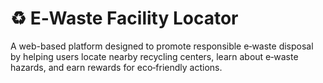 # ♻️ E‑Waste Facility Locator<br>
A web-based platform designed to promote responsible e‑waste disposal by helping users locate nearby recycling centers, learn about e‑waste hazards, and earn rewards for eco‑friendly actions.

